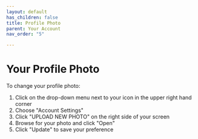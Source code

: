 ```yaml
---
layout: default
has_children: false
title: Profile Photo
parent: Your Account
nav_order: "5"

---
```

# Your Profile Photo

To change your profile photo:

1. Click on the drop-down menu next to your icon in the upper right hand corner
2. Choose "Account Settings"
3. Click "UPLOAD NEW PHOTO" on the right side of your screen
4. Browse for your photo and click "Open"
5. Click "Update" to save your preference